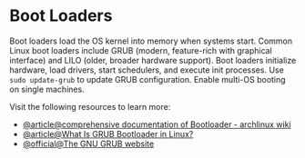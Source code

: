 # Boot Loaders

Boot loaders load the OS kernel into memory when systems start. Common Linux boot loaders include GRUB (modern, feature-rich with graphical interface) and LILO (older, broader hardware support). Boot loaders initialize hardware, load drivers, start schedulers, and execute init processes. Use `sudo update-grub` to update GRUB configuration. Enable multi-OS booting on single machines.

Visit the following resources to learn more:
- [@article@comprehensive documentation of Bootloader - archlinux wiki](https://wiki.archlinux.org/title/Arch_boot_process#Boot_loader)
- [@article@What Is GRUB Bootloader in Linux?](https://phoenixnap.com/kb/what-is-grub)
- [@official@The GNU GRUB website](https://www.gnu.org/software/grub/)

